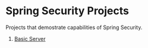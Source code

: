Spring Security Projects
========================

Projects that demostrate capabilities of Spring Security.

1. [Basic Server](basic-server/README.md)
